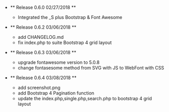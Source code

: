- ** Release 0.6.0 02/27/2018 **
  - Integrated the _S plus Bootstrap & Font Awesome

- ** Release 0.6.2 03/06/2018 **
  - add CHANGELOG.md
  - fix index.php to suite Bootstrap 4 grid layout

- ** Release 0.6.3 03/06/2018 **
  - upgrade fontawesome version to 5.0.8
  - change fontasesome method from SVG with JS to WebFont with CSS

- ** Release 0.6.4 03/08/2018 **
  - add screenshot.png
  - add Bootstrap 4 Pagination function
  - update the index.php,single.php,search.php to bootstrap 4 grid layout